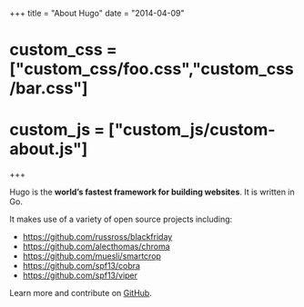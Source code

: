 +++
title = "About Hugo"
date = "2014-04-09"
# custom_css = ["custom_css/foo.css","custom_css/bar.css"]
# custom_js = ["custom_js/custom-about.js"]
+++

Hugo is the **world’s fastest framework for building websites**. It is written in Go.

It makes use of a variety of open source projects including:

* https://github.com/russross/blackfriday
* https://github.com/alecthomas/chroma
* https://github.com/muesli/smartcrop
* https://github.com/spf13/cobra
* https://github.com/spf13/viper

Learn more and contribute on [GitHub](https://github.com/gohugoio).